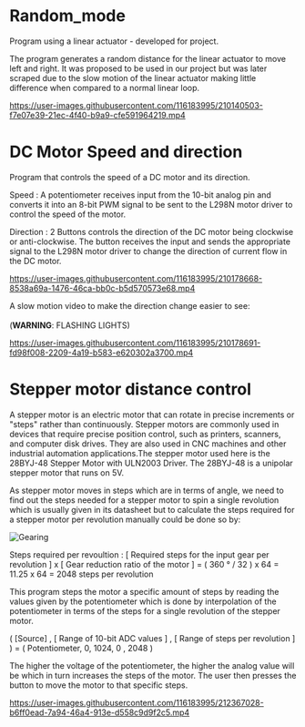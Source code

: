 # Random_mode
Program using a linear actuator - developed for project.

The program generates a random distance for the linear actuator to move left and right. It was proposed to be used in our project but was later scraped due to the slow motion of the linear actuator making little difference when compared to a normal linear loop.

https://user-images.githubusercontent.com/116183995/210140503-f7e07e39-21ec-4f40-b9a9-cfe591964219.mp4

# DC Motor Speed and direction

Program that controls the speed of a DC motor and its direction.

Speed : A potentiometer receives input from the 10-bit analog pin and converts it into an 8-bit PWM signal to be sent to the L298N motor driver to control the speed of the motor.

Direction : 2 Buttons controls the direction of the DC motor being clockwise or anti-clockwise. The button receives the input and sends the appropriate signal to the L298N motor driver to change the direction of current flow in the DC motor.

https://user-images.githubusercontent.com/116183995/210178668-8538a69a-1476-46ca-bb0c-b5d570573e68.mp4

A slow motion video to make the direction change easier to see:<br>  
(**WARNING**: FLASHING LIGHTS) 

https://user-images.githubusercontent.com/116183995/210178691-fd98f008-2209-4a19-b583-e620302a3700.mp4

# Stepper motor distance control

A stepper motor is an electric motor that can rotate in precise increments or "steps" rather than continuously. Stepper motors are commonly used in devices that require precise position control, such as printers, scanners, and computer disk drives. They are also used in CNC machines and other industrial automation applications.The stepper motor used here is the 28BYJ-48 Stepper Motor with ULN2003 Driver. The 28BYJ-48 is a unipolar stepper motor that runs on 5V. 

As stepper motor moves in steps which are in terms of angle, we need to find out the steps needed for a stepper motor to spin a single revolution which is usually given in its datasheet but to calculate the steps required for a stepper motor per revolution manually could be done so by:

![Gearing](https://user-images.githubusercontent.com/116183995/212372212-4fda36c5-06d2-465b-87be-b2e3390c5774.png)

Steps required per revoultion : 
[ Required steps for the input gear per revolution ] x [ Gear reduction ratio of the motor ]
= ( 360 ° / 32 ) x 64
= 11.25 x 64
= 2048 steps per revolution

This program steps the motor a specific amount of steps by reading the values given by the potentiometer which is done by interpolation of the potentiometer in terms of the steps for a single revolution of the stepper motor. 

( [Source] , [ Range of 10-bit ADC values ] , [ Range of steps per revolution ] )
= ( Potentiometer, 0, 1024, 0 , 2048 )

The higher the voltage of the potentiometer, the higher the analog value will be which in turn increases the steps of the motor. The user then presses the button to move the motor to that specific steps.

https://user-images.githubusercontent.com/116183995/212367028-b6ff0ead-7a94-46a4-913e-d558c9d9f2c5.mp4
